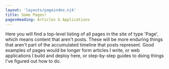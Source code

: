 ```yaml
---
layout: 'layouts/pageindex.njk'
title: Some Pages!
pagesHeading: Articles & Applications
---
```

Here you will find a top-level listing of all pages in the site of type 'Page', which means content that aren't posts.  These will be more enduring things that aren't part of the accumulated timeline that posts represent.  Good examples of pages would be longer form articles I write, or web applications I build and deploy here, or step-by-step guides to doing things I've figured out how to do.